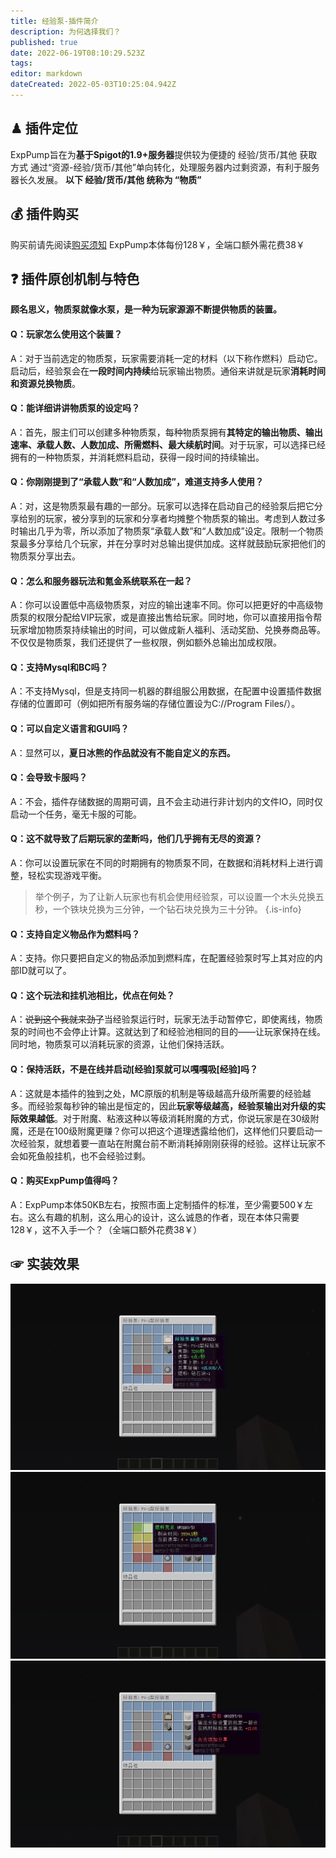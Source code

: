 ```yaml
---
title: 经验泵-插件简介
description: 为何选择我们？
published: true
date: 2022-06-19T08:10:29.523Z
tags: 
editor: markdown
dateCreated: 2022-05-03T10:25:04.942Z
---
```


## ♟ 插件定位
ExpPump旨在为**基于Spigot的1.9+服务器**提供较为便捷的 经验/货币/其他 获取方式
通过“资源-经验/货币/其他”单向转化，处理服务器内过剩资源，有利于服务器长久发展。
**以下 经验/货币/其他 统称为 “物质”**

## 💰 插件购买
购买前请先阅读[购买须知](/购买须知)
ExpPump本体每份128￥，全端口额外需花费38￥

## ❓ 插件原创机制与特色
**顾名思义，物质泵就像水泵，是一种为玩家源源不断提供物质的装置。**

#### Q：玩家怎么使用这个装置？
A：对于当前选定的物质泵，玩家需要消耗一定的材料（以下称作燃料）启动它。启动后，经验泵会在**一段时间内持续**给玩家输出物质。通俗来讲就是玩家**消耗时间和资源兑换物质**。

#### Q：能详细讲讲物质泵的设定吗？
A：首先，服主们可以创建多种物质泵，每种物质泵拥有**其特定的输出物质、输出速率、承载人数、人数加成、所需燃料、最大续航时间**。对于玩家，可以选择已经拥有的一种物质泵，并消耗燃料启动，获得一段时间的持续输出。

#### Q：你刚刚提到了“承载人数”和“人数加成”，难道支持多人使用？
A：对，这是物质泵最有趣的一部分。玩家可以选择在启动自己的经验泵后把它分享给别的玩家，被分享到的玩家和分享者均摊整个物质泵的输出。考虑到人数过多时输出几乎为零，所以添加了物质泵“承载人数”和“人数加成”设定。限制一个物质泵最多分享给几个玩家，并在分享时对总输出提供加成。这样就鼓励玩家把他们的物质泵分享出去。

#### Q：怎么和服务器玩法和氪金系统联系在一起？
A：你可以设置低中高级物质泵，对应的输出速率不同。你可以把更好的中高级物质泵的权限分配给VIP玩家，或是直接出售给玩家。同时地，你可以直接用指令帮玩家增加物质泵持续输出的时间，可以做成新人福利、活动奖励、兑换券商品等。不仅仅是物质泵，我们还提供了一些权限，例如额外总输出加成权限。

#### Q：支持Mysql和BC吗？
A：不支持Mysql，但是支持同一机器的群组服公用数据，在配置中设置插件数据存储的位置即可（例如把所有服务端的存储位置设为C://Program Files/）。

#### Q：可以自定义语言和GUI吗？
A：显然可以，**夏日冰熊的作品就没有不能自定义的东西。**

#### Q：会导致卡服吗？
A：不会，插件存储数据的周期可调，且不会主动进行非计划内的文件IO，同时仅启动一个任务，毫无卡服的可能。

#### Q：这不就导致了后期玩家的垄断吗，他们几乎拥有无尽的资源？
A：你可以设置玩家在不同的时期拥有的物质泵不同，在数据和消耗材料上进行调整，轻松实现游戏平衡。
> 举个例子，为了让新人玩家也有机会使用经验泵，可以设置一个木头兑换五秒，一个铁块兑换为三分钟，一个钻石块兑换为三十分钟。
{.is-info}

#### Q：支持自定义物品作为燃料吗？
A：支持。你只要把自定义的物品添加到燃料库，在配置经验泵时写上其对应的内部ID就可以了。

#### Q：这个玩法和挂机池相比，优点在何处？
A：~~说到这个我就来劲了~~当经验泵运行时，玩家无法手动暂停它，即使离线，物质泵的时间也不会停止计算。这就达到了和经验池相同的目的——让玩家保持在线。同时地，物质泵可以消耗玩家的资源，让他们保持活跃。

#### Q：保持活跃，不是在线并启动[经验]泵就可以嘎嘎吸[经验]吗？
A：这就是本插件的独到之处，MC原版的机制是等级越高升级所需要的经验越多。而经验泵每秒钟的输出是恒定的，因此**玩家等级越高，经验泵输出对升级的实际效果越低**。对于附魔、粘液这种以等级消耗附魔的方式，你说玩家是在30级附魔，还是在100级附魔更赚？你可以把这个道理透露给他们，这样他们只要启动一次经验泵，就想着要一直站在附魔台前不断消耗掉刚刚获得的经验。这样让玩家不会如死鱼般挂机，也不会经验过剩。

#### Q：购买ExpPump值得吗？
A：ExpPump本体50KB左右，按照市面上定制插件的标准，至少需要500￥左右。这么有趣的机制，这么用心的设计，这么诚恳的作者，现在本体只需要128￥，这不入手一个？（全端口额外花费38￥）

## ☞ 实装效果
![经验泵属性.png](/exppump/简介/经验泵属性.png)
![运行中.png](/exppump/简介/运行中.png)
![分享栏.png](/exppump/简介/分享栏.png)
